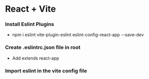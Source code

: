 # React + Vite

### Install Eslint Plugins
- npm i eslint vite-plugin-eslint eslint-config-react-app --save-dev
### Create .eslintrc.json file in root
- Add extends react-app
### Import eslint in the vite config file